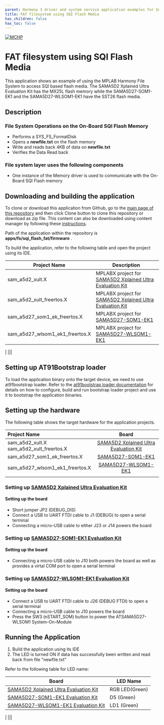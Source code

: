 ```yaml
---
parent: Harmony 3 driver and system service application examples for SAM A5D2 family
title: FAT filesystem using SQI Flash Media 
has_children: false
has_toc: false
---
```


[![MCHP](https://www.microchip.com/ResourcePackages/Microchip/assets/dist/images/logo.png)](https://www.microchip.com)

# FAT filesystem using SQI Flash Media

This application shows an example of using the MPLAB Harmony File System to access SQI based flash media. The SAMA5D2 Xplained Ultra Evaluation Kit has the MX25L flash memory while the SAMA5D27-SOM1-EK1 and the SAMA5D27-WLSOM1-EK1
have the SST26 flash media.

## Description

### File System Operations on the On-Board SQI Flash Memory

- Performs a SYS_FS_FormatDisk
- Opens a **newfile.txt** on the flash memory
- Write and reads back 4KB of data on **newfile.txt**
- Verifies the Data Read back

### File system layer uses the following components

- One instance of the Memory driver is used to communicate with the On-Board SQI Flash memory

## Downloading and building the application

To clone or download this application from Github, go to the [main page of this repository](https://github.com/Microchip-MPLAB-Harmony/core_apps_sam_a5d2) and then click Clone button to clone this repository or download as zip file.
This content can also be downloaded using content manager by following these [instructions](https://github.com/Microchip-MPLAB-Harmony/contentmanager/wiki).

Path of the application within the repository is **apps/fs/sqi_flash_fat/firmware** .

To build the application, refer to the following table and open the project using its IDE.

| Project Name      | Description                                    |
| ----------------- | ---------------------------------------------- |
| sam_a5d2_xult.X | MPLABX project for [SAMA5D2 Xplained Ultra Evaluation Kit](https://www.microchip.com/DevelopmentTools/ProductDetails/ATSAMA5D2C-XULT) |
| sam_a5d2_xult_freertos.X | MPLABX project for [SAMA5D2 Xplained Ultra Evaluation Kit](https://www.microchip.com/DevelopmentTools/ProductDetails/ATSAMA5D2C-XULT) |
| sam_a5d27_som1_ek_freertos.X | MPLABX project for [SAMA5D27-SOM1-EK1](https://www.microchip.com/DevelopmentTools/ProductDetails/atsama5d27-som1-ek1) |
| sam_a5d27_wlsom1_ek1_freertos.X | MPLABX project for [SAMA5D27-WLSOM1-EK1](https://www.microchip.com/DevelopmentTools/ProductDetails/PartNO/DM320117) |
| 
|||

## Setting up AT91Bootstrap loader

To load the application binary onto the target device, we need to use at91bootstrap loader. Refer to the [at91bootstrap loader documentation](../../docs/readme_bootstrap.md) for details on how to configure, build and run bootstrap loader project and use it to bootstrap the application binaries.

## Setting up the hardware

The following table shows the target hardware for the application projects.

| Project Name| Board|
|:---------|:---------:|
| sam_a5d2_xult.X <br> sam_a5d2_xult_freertos.X  | [SAMA5D2 Xplained Ultra Evaluation Kit](https://www.microchip.com/DevelopmentTools/ProductDetails/ATSAMA5D2C-XULT) |
| sam_a5d27_som1_ek_freertos.X | [SAMA5D27-SOM1-EK1](https://www.microchip.com/DevelopmentTools/ProductDetails/atsama5d27-som1-ek1) |
| sam_a5d27_wlsom1_ek1_freertos.X | [SAMA5D27-WLSOM1-EK1](https://www.microchip.com/DevelopmentTools/ProductDetails/PartNO/DM320117) |
|||


### Setting up [SAMA5D2 Xplained Ultra Evaluation Kit](https://www.microchip.com/DevelopmentTools/ProductDetails/ATSAMA5D2C-XULT)
  
#### Setting up the board

- Short jumper JP2 (DEBUG_DIS)
- Connect a USB to UART FTDI cable to J1 (DEBUG) to open a serial terminal
- Connecting a micro-USB cable to either J23 or J14 powers the board

### Setting up [SAMA5D27-SOM1-EK1 Evaluation Kit](https://www.microchip.com/DevelopmentTools/ProductDetails/atsama5d27-som1-ek1)


#### Setting up the board

- Connecting a micro-USB cable to J10 both powers the board as well as provides a virtal COM port to open a serial terminal

### Setting up [SAMA5D27-WLSOM1-EK1 Evaluation Kit](https://www.microchip.com/DevelopmentTools/ProductDetails/PartNO/DM320117)


#### Setting up the board

- Connect a USB to UART FTDI cable to J26 (DEBUG FTDI) to open a serial terminal
- Connecting a micro-USB cable to J10 powers the board
- Press the SW3 (nSTART_SOM) button to power the ATSAMA5D27-WLSOM1 System-On-Module

## Running the Application

1. Build the application using its IDE
2. The LED is turned ON if data has successfully been written and read back from file "newfile.txt"

Refer to the following table for LED name:

| Board | LED Name |
| ----- | -------- |
|  [SAMA5D2 Xplained Ultra Evaluation Kit](https://www.microchip.com/DevelopmentTools/ProductDetails/ATSAMA5D2C-XULT)  | RGB LED(Green) |
|  [SAMA5D27-SOM1-EK1 Evaluation Kit](https://www.microchip.com/DevelopmentTools/ProductDetails/atsama5d27-som1-ek1)  | D5 (Green) | 
|  [SAMA5D27-WLSOM1-EK1 Evaluation Kit](https://www.microchip.com/DevelopmentTools/ProductDetails/PartNO/DM320117)  | LD1 (Green) |
|
|||